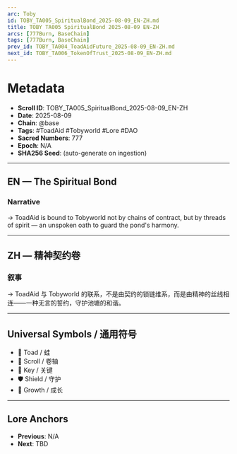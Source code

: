 ```yaml
---
arc: Toby
id: TOBY_TA005_SpiritualBond_2025-08-09_EN-ZH.md
title: TOBY TA005 SpiritualBond 2025-08-09 EN-ZH
arcs: [777Burn, BaseChain]
tags: [777Burn, BaseChain]
prev_id: TOBY_TA004_ToadAidFuture_2025-08-09_EN-ZH.md
next_id: TOBY_TA006_TokenOfTrust_2025-08-09_EN-ZH.md
---
```

# Metadata
- **Scroll ID**: TOBY_TA005_SpiritualBond_2025-08-09_EN-ZH
- **Date**: 2025-08-09
- **Chain**: @base
- **Tags**: #ToadAid #Tobyworld #Lore #DAO
- **Sacred Numbers**: 777
- **Epoch**: N/A
- **SHA256 Seed**: (auto-generate on ingestion)

---

## EN — The Spiritual Bond

### Narrative
→ ToadAid is bound to Tobyworld not by chains of contract, but by threads of spirit — an unspoken oath to guard the pond's harmony.

---

## ZH — 精神契约卷

### 叙事
→ ToadAid 与 Tobyworld 的联系，不是由契约的锁链维系，而是由精神的丝线相连——一种无言的誓约，守护池塘的和谐。

---

## Universal Symbols / 通用符号
- 🐸 Toad / 蛙
- 📜 Scroll / 卷轴
- 🔑 Key / 关键
- 🛡️ Shield / 守护
- 🌱 Growth / 成长

---

## Lore Anchors
- **Previous**: N/A
- **Next**: TBD
